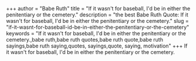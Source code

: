+++
author = "Babe Ruth"
title = "If it wasn't for baseball, I'd be in either the penitentiary or the cemetery."
description = "the best Babe Ruth Quote: If it wasn't for baseball, I'd be in either the penitentiary or the cemetery."
slug = "if-it-wasnt-for-baseball-id-be-in-either-the-penitentiary-or-the-cemetery"
keywords = "If it wasn't for baseball, I'd be in either the penitentiary or the cemetery.,babe ruth,babe ruth quotes,babe ruth quote,babe ruth sayings,babe ruth saying,quotes, sayings,quote, saying, motivation"
+++
If it wasn't for baseball, I'd be in either the penitentiary or the cemetery.
